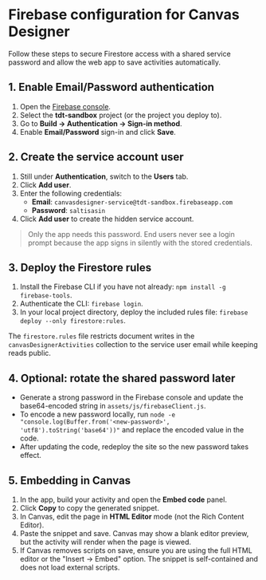 # Firebase configuration for Canvas Designer

Follow these steps to secure Firestore access with a shared service password and allow the web app to save activities automatically.

## 1. Enable Email/Password authentication
1. Open the [Firebase console](https://console.firebase.google.com/).
2. Select the **tdt-sandbox** project (or the project you deploy to).
3. Go to **Build → Authentication → Sign-in method**.
4. Enable **Email/Password** sign-in and click **Save**.

## 2. Create the service account user
1. Still under **Authentication**, switch to the **Users** tab.
2. Click **Add user**.
3. Enter the following credentials:
   - **Email**: `canvasdesigner-service@tdt-sandbox.firebaseapp.com`
   - **Password**: `saltisasin`
4. Click **Add user** to create the hidden service account.

> Only the app needs this password. End users never see a login prompt because the app signs in silently with the stored credentials.

## 3. Deploy the Firestore rules
1. Install the Firebase CLI if you have not already: `npm install -g firebase-tools`.
2. Authenticate the CLI: `firebase login`.
3. In your local project directory, deploy the included rules file: `firebase deploy --only firestore:rules`.

The `firestore.rules` file restricts document writes in the `canvasDesignerActivities` collection to the service user email while keeping reads public.

## 4. Optional: rotate the shared password later
- Generate a strong password in the Firebase console and update the base64-encoded string in `assets/js/firebaseClient.js`.
- To encode a new password locally, run `node -e "console.log(Buffer.from('<new-password>', 'utf8').toString('base64'))"` and replace the encoded value in the code.
- After updating the code, redeploy the site so the new password takes effect.

## 5. Embedding in Canvas
1. In the app, build your activity and open the **Embed code** panel.
2. Click **Copy** to copy the generated snippet.
3. In Canvas, edit the page in **HTML Editor** mode (not the Rich Content Editor).
4. Paste the snippet and save. Canvas may show a blank editor preview, but the activity will render when the page is viewed.
5. If Canvas removes scripts on save, ensure you are using the full HTML editor or the "Insert → Embed" option. The snippet is self-contained and does not load external scripts.

